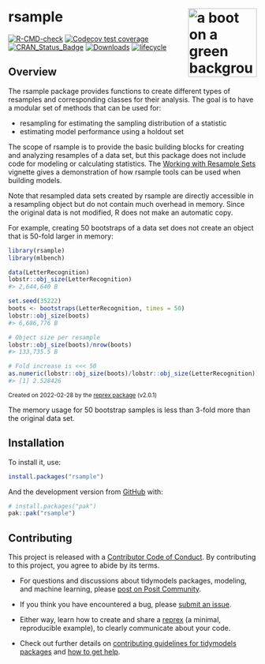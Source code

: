
# rsample <a href='https://rsample.tidymodels.org/'><img src='man/figures/logo.png' align="right" height="139" alt="a boot on a green background" /></a>

<!-- badges: start -->

[![R-CMD-check](https://github.com/tidymodels/rsample/actions/workflows/R-CMD-check.yaml/badge.svg)](https://github.com/tidymodels/rsample/actions/workflows/R-CMD-check.yaml)
[![Codecov test
coverage](https://codecov.io/gh/tidymodels/rsample/graph/badge.svg)](https://app.codecov.io/gh/tidymodels/rsample)
[![CRAN_Status_Badge](https://www.r-pkg.org/badges/version/rsample)](https://cran.r-project.org/package=rsample)
[![Downloads](https://cranlogs.r-pkg.org/badges/rsample)](https://cran.r-project.org/package=rsample)
[![lifecycle](https://img.shields.io/badge/lifecycle-stable-brightgreen.svg)](https://lifecycle.r-lib.org/articles/stages.html)
<!-- badges: end -->

## Overview

The rsample package provides functions to create different types of
resamples and corresponding classes for their analysis. The goal is to
have a modular set of methods that can be used for:

- resampling for estimating the sampling distribution of a statistic
- estimating model performance using a holdout set

The scope of rsample is to provide the basic building blocks for
creating and analyzing resamples of a data set, but this package does
not include code for modeling or calculating statistics. The [Working
with Resample
Sets](https://rsample.tidymodels.org/articles/Working_with_rsets.html)
vignette gives a demonstration of how rsample tools can be used when
building models.

Note that resampled data sets created by rsample are directly accessible
in a resampling object but do not contain much overhead in memory. Since
the original data is not modified, R does not make an automatic copy.

For example, creating 50 bootstraps of a data set does not create an
object that is 50-fold larger in memory:

``` r
library(rsample)
library(mlbench)

data(LetterRecognition)
lobstr::obj_size(LetterRecognition)
#> 2,644,640 B

set.seed(35222)
boots <- bootstraps(LetterRecognition, times = 50)
lobstr::obj_size(boots)
#> 6,686,776 B

# Object size per resample
lobstr::obj_size(boots)/nrow(boots)
#> 133,735.5 B

# Fold increase is <<< 50
as.numeric(lobstr::obj_size(boots)/lobstr::obj_size(LetterRecognition))
#> [1] 2.528426
```

<sup>Created on 2022-02-28 by the [reprex
package](https://reprex.tidyverse.org) (v2.0.1)</sup>

The memory usage for 50 bootstrap samples is less than 3-fold more than
the original data set.

## Installation

To install it, use:

``` r
install.packages("rsample")
```

And the development version from [GitHub](https://github.com/) with:

``` r
# install.packages("pak")
pak::pak("rsample")
```

## Contributing

This project is released with a [Contributor Code of
Conduct](https://contributor-covenant.org/version/2/1/CODE_OF_CONDUCT.html).
By contributing to this project, you agree to abide by its terms.

- For questions and discussions about tidymodels packages, modeling, and
  machine learning, please [post on Posit
  Community](https://forum.posit.co/new-topic?category_id=15&tags=tidymodels,question).

- If you think you have encountered a bug, please [submit an
  issue](https://github.com/tidymodels/rsample/issues).

- Either way, learn how to create and share a
  [reprex](https://reprex.tidyverse.org/articles/articles/learn-reprex.html)
  (a minimal, reproducible example), to clearly communicate about your
  code.

- Check out further details on [contributing guidelines for tidymodels
  packages](https://www.tidymodels.org/contribute/) and [how to get
  help](https://www.tidymodels.org/help/).
